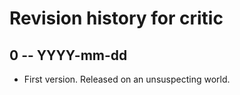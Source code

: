 # Revision history for critic

## 0 -- YYYY-mm-dd

* First version. Released on an unsuspecting world.
